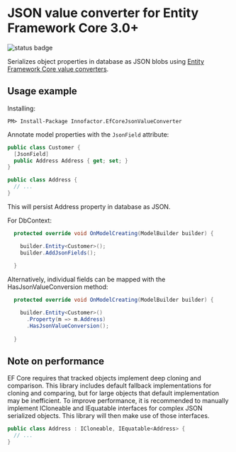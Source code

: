 ﻿# JSON value converter for Entity Framework Core 3.0+

![status badge](https://innofactor-agile.visualstudio.com/_apis/public/build/definitions/8f49bcda-8276-4721-8f2e-aa1f54924edf/19/badge)

Serializes object properties in database as JSON blobs using [Entity Framework Core value converters](https://docs.microsoft.com/en-us/ef/core/modeling/value-conversions).

## Usage example

Installing:
```
PM> Install-Package Innofactor.EfCoreJsonValueConverter
```

Annotate model properties with the ```JsonField``` attribute:
```csharp
public class Customer {
  [JsonField]
  public Address Address { get; set; }
}

public class Address {
  // ...
}
```

This will persist Address property in database as JSON.

For DbContext:

```csharp
  protected override void OnModelCreating(ModelBuilder builder) {

    builder.Entity<Customer>();
    builder.AddJsonFields();        
    
  }
```

Alternatively, individual fields can be mapped with the HasJsonValueConversion method:
```csharp
  protected override void OnModelCreating(ModelBuilder builder) {

    builder.Entity<Customer>()
      .Property(m => m.Address)
      .HasJsonValueConversion();
    
  }
```

## Note on performance

EF Core requires that tracked objects implement deep cloning and comparison.
This library includes default fallback implementations for cloning and comparing, 
but for large objects that default implementation may be inefficient. 
To improve performance, it is recommended to manually implement ICloneable and IEquatable<T> interfaces for complex
JSON serialized objects. This library will then make use of those interfaces.

```csharp
public class Address : ICloneable, IEquatable<Address> {
  // ...
}
```